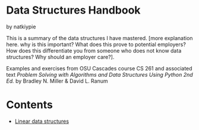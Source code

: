 <h1>Data Structures Handbook</h1>

<p>by natkiypie</p>

<p>This is a summary of the data structures I have mastered. [more explanation here. why is this important? What does this prove to potential employers? How does this differentiate you from someone who does not know data structures? Why should an employer care?].</p>

<p>Examples and exercises from OSU Cascades course CS 261 and associated text <em>Problem Solving with Algorithms and Data Structures Using Python 2nd Ed.</em> by Bradley N. Miller & David L. Ranum</p>

<h1>Contents</h1>

<ul>
  <li><a href="contents/linear_data_structures">Linear data structures</a>
<ul>
